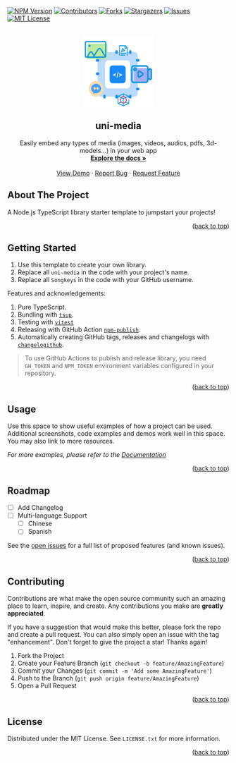 <div id="top"></div>

<!-- PROJECT SHIELDS -->

[![NPM Version][npm-version]][npm-url]
[![Contributors][contributors-shield]][contributors-url]
[![Forks][forks-shield]][forks-url]
[![Stargazers][stars-shield]][stars-url]
[![Issues][issues-shield]][issues-url]
[![MIT License][license-shield]][license-url]

[npm-version]: https://img.shields.io/npm/v/uni-media.svg?style=for-the-badge
[npm-url]: https://www.npmjs.com/package/uni-media
[contributors-shield]: https://img.shields.io/github/contributors/Songkeys/uni-media.svg?style=for-the-badge
[contributors-url]: https://github.com/Songkeys/uni-media/graphs/contributors
[forks-shield]: https://img.shields.io/github/forks/Songkeys/uni-media.svg?style=for-the-badge
[forks-url]: https://github.com/Songkeys/uni-media/network/members
[stars-shield]: https://img.shields.io/github/stars/Songkeys/uni-media.svg?style=for-the-badge
[stars-url]: https://github.com/Songkeys/uni-media/stargazers
[issues-shield]: https://img.shields.io/github/issues/Songkeys/uni-media.svg?style=for-the-badge
[issues-url]: https://github.com/Songkeys/uni-media/issues
[license-shield]: https://img.shields.io/github/license/Songkeys/uni-media.svg?style=for-the-badge
[license-url]: https://github.com/Songkeys/uni-media/blob/master/LICENSE.txt

<!-- PROJECT LOGO -->

<br />
<div align="center">
  <a href="https://github.com/Songkeys/uni-media">
    <img src="/docs/public/hero.png" alt="Logo" width="160" height="160">
  </a>

  <h2 align="center">uni-media</h2>

  <p align="center">
    Easily embed any types of media (images, videos, audios, pdfs, 3d-models...) in your web app
    <br />
    <a href="https://github.com/Songkeys/uni-media"><strong>Explore the docs »</strong></a>
    <br />
    <br />
    <a href="https://github.com/Songkeys/uni-media">View Demo</a>
    ·
    <a href="https://github.com/Songkeys/uni-media/issues">Report Bug</a>
    ·
    <a href="https://github.com/Songkeys/uni-media/issues">Request Feature</a>
  </p>
</div>

## About The Project

A Node.js TypeScript library starter template to jumpstart your projects!

<p align="right">(<a href="#top">back to top</a>)</p>

## Getting Started

1. Use this template to create your own library.
2. Replace all `uni-media` in the code with your project's name.
3. Replace all `Songkeys` in the code with your GitHub username.

Features and acknowledgements:

1. Pure TypeScript.
2. Bundling with [`tsup`](https://github.com/egoist/tsup).
3. Testing with [`vitest`](https://vitest.dev/)
4. Releasing with GitHub Action [`npm-publish`](https://github.com/JS-DevTools/npm-publish).
5. Automatically creating GitHub tags, releases and changelogs with [`changelogithub`](https://github.com/antfu/changelogithub).

> To use GitHub Actions to publish and release library, you need `GH_TOKEN` and `NPM_TOKEN` environment variables configured in your repository.

<p align="right">(<a href="#top">back to top</a>)</p>

## Usage

Use this space to show useful examples of how a project can be used. Additional screenshots, code examples and demos work well in this space. You may also link to more resources.

_For more examples, please refer to the [Documentation](https://example.com)_

<p align="right">(<a href="#top">back to top</a>)</p>

## Roadmap

- [ ] Add Changelog
- [ ] Multi-language Support
  - [ ] Chinese
  - [ ] Spanish

See the [open issues](https://github.com/Songkeys/uni-media/issues) for a full list of proposed features (and known issues).

<p align="right">(<a href="#top">back to top</a>)</p>

## Contributing

Contributions are what make the open source community such an amazing place to learn, inspire, and create. Any contributions you make are **greatly appreciated**.

If you have a suggestion that would make this better, please fork the repo and create a pull request. You can also simply open an issue with the tag "enhancement".
Don't forget to give the project a star! Thanks again!

1. Fork the Project
2. Create your Feature Branch (`git checkout -b feature/AmazingFeature`)
3. Commit your Changes (`git commit -m 'Add some AmazingFeature'`)
4. Push to the Branch (`git push origin feature/AmazingFeature`)
5. Open a Pull Request

<p align="right">(<a href="#top">back to top</a>)</p>

## License

Distributed under the MIT License. See `LICENSE.txt` for more information.

<p align="right">(<a href="#top">back to top</a>)</p>
